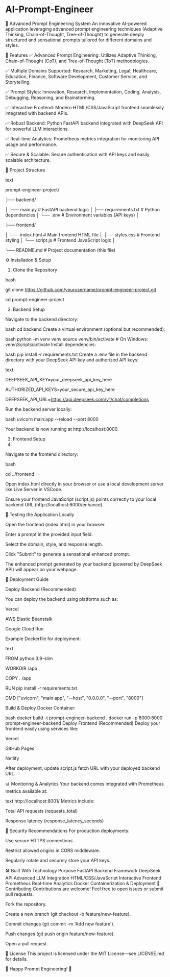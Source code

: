 # AI-Prompt-Engineer

🚀 Advanced Prompt Engineering System
An innovative AI-powered application leveraging advanced prompt engineering techniques (Adaptive Thinking, Chain-of-Thought, Tree-of-Thought) to generate deeply structured and sensational prompts tailored for different domains and styles.


🌟 Features
✅ Advanced Prompt Engineering: Utilizes Adaptive Thinking, Chain-of-Thought (CoT), and Tree-of-Thought (ToT) methodologies.


✅ Multiple Domains Supported: Research, Marketing, Legal, Healthcare, Education, Finance, Software Development, Customer Service, and Storytelling.


✅ Prompt Styles: Innovation, Research, Implementation, Coding, Analysis, Debugging, Reasoning, and Brainstorming.


✅ Interactive Frontend: Modern HTML/CSS/JavaScript frontend seamlessly integrated with backend APIs.


✅ Robust Backend: Python FastAPI backend integrated with DeepSeek API for powerful LLM interactions.


✅ Real-time Analytics: Prometheus metrics integration for monitoring API usage and performance.


✅ Secure & Scalable: Secure authentication with API keys and easily scalable architecture.


📂 Project Structure

text

prompt-engineer-project/

├── backend/

│   ├── main.py                 # FastAPI backend logic
│   ├── requirements.txt        # Python dependencies
│   └── .env                    # Environment variables (API keys)
│

├── frontend/

│   ├── index.html              # Main frontend HTML file
│   ├── styles.css              # Frontend styling
│   └── script.js               # Frontend JavaScript logic
│

└── README.md                   # Project documentation (this file)

⚙️ Installation & Setup

1. Clone the Repository
   
bash

git clone https://github.com/yourusername/prompt-engineer-project.git

cd prompt-engineer-project

3. Backend Setup

Navigate to the backend directory:

bash
cd backend
Create a virtual environment (optional but recommended):

bash
python -m venv venv
source venv/bin/activate  # On Windows: venv\Scripts\activate
Install dependencies:

bash
pip install -r requirements.txt
Create a .env file in the backend directory with your DeepSeek API key and authorized API keys:

text

DEEPSEEK_API_KEY=your_deepseek_api_key_here

AUTHORIZED_API_KEYS=your_secure_api_key_here

DEEPSEEK_API_URL=https://api.deepseek.com/v1/chat/completions

Run the backend server locally:


bash
uvicorn main:app --reload --port 8000

Your backend is now running at http://localhost:8000.

3. Frontend Setup
4. 
Navigate to the frontend directory:

bash

cd ../frontend

Open index.html directly in your browser or use a local development server like Live Server in VSCode.

Ensure your frontend JavaScript (script.js) points correctly to your local backend URL (http://localhost:8000/enhance).


🧪 Testing the Application Locally

Open the frontend (index.html) in your browser.

Enter a prompt in the provided input field.

Select the domain, style, and response length.

Click "Submit" to generate a sensational enhanced prompt.

The enhanced prompt generated by your backend (powered by DeepSeek API) will appear on your webpage.

🚀 Deployment Guide

Deploy Backend (Recommended)

You can deploy the backend using platforms such as:

Vercel

AWS Elastic Beanstalk

Google Cloud Run

Example Dockerfile for deployment:

text

FROM python:3.9-slim

WORKDIR /app

COPY . /app

RUN pip install -r requirements.txt

CMD ["uvicorn", "main:app", "--host", "0.0.0.0", "--port", "8000"]

Build & Deploy Docker Container:


bash
docker build -t prompt-engineer-backend .
docker run -p 8000:8000 prompt-engineer-backend
Deploy Frontend (Recommended)
Deploy your frontend easily using services like:

Vercel

GitHub Pages

Netlify

After deployment, update script.js fetch URL with your deployed backend URL.

📊 Monitoring & Analytics
Your backend comes integrated with Prometheus metrics available at:

text
http://localhost:8001/
Metrics include:

Total API requests (requests_total)

Response latency (response_latency_seconds)

🔐 Security Recommendations
For production deployments:

Use secure HTTPS connections.

Restrict allowed origins in CORS middleware.

Regularly rotate and securely store your API keys.

🛠️ Built With
Technology	Purpose
FastAPI	Backend Framework
DeepSeek API	Advanced LLM Integration
HTML/CSS/JavaScript	Interactive Frontend
Prometheus	Real-time Analytics
Docker	Containerization & Deployment
🤝 Contributing
Contributions are welcome! Feel free to open issues or submit pull requests.

Fork the repository.

Create a new branch (git checkout -b feature/new-feature).

Commit changes (git commit -m 'Add new feature').

Push changes (git push origin feature/new-feature).

Open a pull request.

📄 License
This project is licensed under the MIT License—see LICENSE.md for details.


🌟 Happy Prompt Engineering! 🌟
